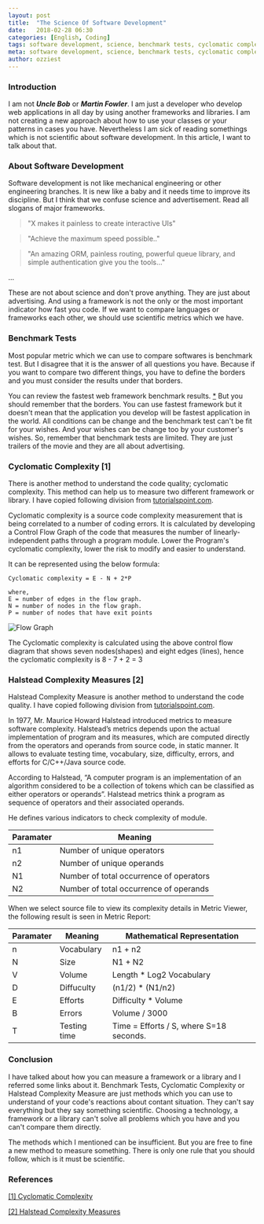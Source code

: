 ```yaml
---
layout: post
title:  "The Science Of Software Development"
date:   2018-02-28 06:30
categories: [English, Coding]
tags: software development, science, benchmark tests, cyclomatic complexity, halstead complexity
meta: software development, science, benchmark tests, cyclomatic complexity, halstead complexity
author: ozziest
---
```


### Introduction

I am not ***Uncle Bob*** or ***Martin Fowler***. I am just a developer who develop web applications in all day by using another frameworks and libraries. I am not creating a new approach about how to use your classes or your patterns in cases you have. Nevertheless I am sick of reading somethings which is not scientific about software development. In this article, I want to talk about that.

### About Software Development

Software development is not like mechanical engineering or other engineering branches. It is new like a baby and it needs time to improve its discipline. But I think that we confuse science and advertisement. Read all slogans of major frameworks. 

> "X makes it painless to create interactive UIs"

> "Achieve the maximum speed possible.."

> "An amazing ORM, painless routing, powerful queue library, and simple authentication give you the tools..."

... 

These are not about science and don't prove anything. They are just about advertising. And using a framework is not the only or the most important  indicator how fast you code. If we want to compare languages or frameworks each other, we should use scientific metrics which we have.

### Benchmark Tests

Most popular metric which we can use to compare softwares is benchmark test. But I disagree that it is the answer of all questions you have. Because if you want to compare two different things, you have to define the borders and you must consider the results under that borders. 

You can review the fastest web framework benchmark results. [*](https://www.techempower.com/benchmarks/) But you should remember that the borders. You can use fastest framework but it doesn't mean that the application you develop will be fastest application in the world. All conditions can be change and the benchmark test can't be fit for your wishes. And your wishes can be change too by your customer's wishes. So, remember that benchmark tests are limited. They are just trailers of the movie and they are all about advertising. 

### Cyclomatic Complexity [1]

There is another method to understand the code quality; cyclomatic complexity. This method can help us to measure two different framework or library. I have copied following division from [tutorialspoint.com](http://tutorialspoint).

Cyclomatic complexity is a source code complexity measurement that is being correlated to a number of coding errors. It is calculated by developing a Control Flow Graph of the code that measures the number of linearly-independent paths through a program module. Lower the Program's cyclomatic complexity, lower the risk to modify and easier to understand. 

It can be represented using the below formula:

```
Cyclomatic complexity = E - N + 2*P 

where,
E = number of edges in the flow graph.
N = number of nodes in the flow graph.
P = number of nodes that have exit points
```

![Flow Graph](https://www.tutorialspoint.com/software_testing_dictionary/images/cyclomatic_complexity.jpg)

The Cyclomatic complexity is calculated using the above control flow diagram that shows seven nodes(shapes) and eight edges (lines), hence the cyclomatic complexity is 8 - 7 + 2 = 3

### Halstead Complexity Measures [2]

Halstead Complexity Measure is another method to understand the code quality. I have copied following division from [tutorialspoint.com](http://tutorialspoint).


In 1977, Mr. Maurice Howard Halstead introduced metrics to measure software complexity. Halstead’s metrics depends upon the actual implementation of program and its measures, which are computed directly from the operators and operands from source code, in static manner. It allows to evaluate testing time, vocabulary, size, difficulty, errors, and efforts for C/C++/Java source code.

According to Halstead, “A computer program is an implementation of an algorithm considered to be a collection of tokens which can be classified as either operators or operands”. Halstead metrics think a program as sequence of operators and their associated operands.

He defines various indicators to check complexity of module.

| Paramater  | Meaning                                    |
|------------|--------------------------------------------|
| n1         | Number of unique operators                 |
| n2         | Number of unique operands                  |
| N1         | Number of total occurrence of operators    |
| N2         | Number of total occurrence of operands     |

When we select source file to view its complexity details in Metric Viewer, the following result is seen in Metric Report:

| Paramater  | Meaning       | Mathematical Representation              |
|------------|---------------|------------------------------------------|
| n          | Vocabulary    | n1 + n2                                  |
| N          | Size          | N1 + N2                                  |
| V          | Volume        | Length * Log2 Vocabulary                 |
| D          | Diffuculty    | (n1/2) * (N1/n2)                         |
| E          | Efforts       | Difficulty * Volume                      |
| B          | Errors        | Volume / 3000                            |
| T          | Testing time  | Time = Efforts / S, where S=18 seconds.  |

### Conclusion

I have talked about how you can measure a framework or a library and I referred some links about it. Benchmark Tests, Cyclomatic Complexity or Halstead Complexity Measure are just methods which you can use to understand of your code's reactions about contant situation. They can't say everything but they say something scientific. Choosing a technology, a framework or a library can't solve all problems which you have and you can't compare them directly. 

The methods which I mentioned can be insufficient. But you are free to fine a new method to measure something. There is only one rule that you should follow, which is it must be scientific. 

### References

[[1] Cyclomatic Complexity](https://www.tutorialspoint.com/software_testing_dictionary/cyclomatic_complexity.htm)

[[2] Halstead Complexity Measures](https://www.tutorialspoint.com/software_testing_dictionary/cyclomatic_complexity.htm)